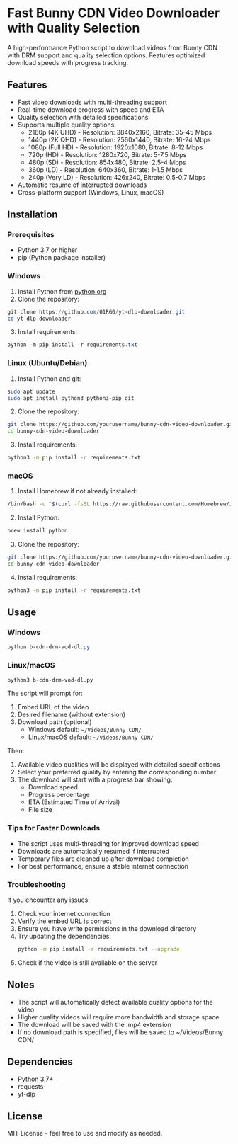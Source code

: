# Fast Bunny CDN Video Downloader with Quality Selection

A high-performance Python script to download videos from Bunny CDN with DRM support and quality selection options. Features optimized download speeds with progress tracking.

## Features

- Fast video downloads with multi-threading support
- Real-time download progress with speed and ETA
- Quality selection with detailed specifications
- Supports multiple quality options:
  - 2160p (4K UHD) - Resolution: 3840x2160, Bitrate: 35-45 Mbps
  - 1440p (2K QHD) - Resolution: 2560x1440, Bitrate: 16-24 Mbps
  - 1080p (Full HD) - Resolution: 1920x1080, Bitrate: 8-12 Mbps
  - 720p (HD) - Resolution: 1280x720, Bitrate: 5-7.5 Mbps
  - 480p (SD) - Resolution: 854x480, Bitrate: 2.5-4 Mbps
  - 360p (LD) - Resolution: 640x360, Bitrate: 1-1.5 Mbps
  - 240p (Very LD) - Resolution: 426x240, Bitrate: 0.5-0.7 Mbps
- Automatic resume of interrupted downloads
- Cross-platform support (Windows, Linux, macOS)

## Installation

### Prerequisites
- Python 3.7 or higher
- pip (Python package installer)

### Windows

1. Install Python from [python.org](https://www.python.org/downloads/)
2. Clone the repository:
```powershell
git clone https://github.com/01RG0/yt-dlp-downloader.git
cd yt-dlp-downloader
```
3. Install requirements:
```powershell
python -m pip install -r requirements.txt
```

### Linux (Ubuntu/Debian)

1. Install Python and git:
```bash
sudo apt update
sudo apt install python3 python3-pip git
```
2. Clone the repository:
```bash
git clone https://github.com/yourusername/bunny-cdn-video-downloader.git
cd bunny-cdn-video-downloader
```
3. Install requirements:
```bash
python3 -m pip install -r requirements.txt
```

### macOS

1. Install Homebrew if not already installed:
```bash
/bin/bash -c "$(curl -fsSL https://raw.githubusercontent.com/Homebrew/install/HEAD/install.sh)"
```
2. Install Python:
```bash
brew install python
```
3. Clone the repository:
```bash
git clone https://github.com/yourusername/bunny-cdn-video-downloader.git
cd bunny-cdn-video-downloader
```
4. Install requirements:
```bash
python3 -m pip install -r requirements.txt
```

## Usage

### Windows
```powershell
python b-cdn-drm-vod-dl.py
```

### Linux/macOS
```bash
python3 b-cdn-drm-vod-dl.py
```

The script will prompt for:
1. Embed URL of the video
2. Desired filename (without extension)
3. Download path (optional)
   - Windows default: `~/Videos/Bunny CDN/`
   - Linux/macOS default: `~/Videos/Bunny CDN/`

Then:
1. Available video qualities will be displayed with detailed specifications
2. Select your preferred quality by entering the corresponding number
3. The download will start with a progress bar showing:
   - Download speed
   - Progress percentage
   - ETA (Estimated Time of Arrival)
   - File size

### Tips for Faster Downloads

- The script uses multi-threading for improved download speed
- Downloads are automatically resumed if interrupted
- Temporary files are cleaned up after download completion
- For best performance, ensure a stable internet connection

### Troubleshooting

If you encounter any issues:

1. Check your internet connection
2. Verify the embed URL is correct
3. Ensure you have write permissions in the download directory
4. Try updating the dependencies:
   ```bash
   python -m pip install -r requirements.txt --upgrade
   ```
5. Check if the video is still available on the server

## Notes

- The script will automatically detect available quality options for the video
- Higher quality videos will require more bandwidth and storage space
- The download will be saved with the .mp4 extension
- If no download path is specified, files will be saved to ~/Videos/Bunny CDN/

## Dependencies

- Python 3.7+
- requests
- yt-dlp

## License

MIT License - feel free to use and modify as needed.
